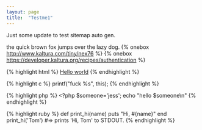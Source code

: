 ```yaml
---
layout: page 
title:  "Testme1"
---
```

Just some update to test sitemap auto gen.

the quick brown fox jumps over the lazy dog.
{% onebox http://www.kaltura.com/tiny/nex76 %}
{% onebox https://developer.kaltura.org/recipes/authentication %}


{% highlight html %}
<a href="#">Hello world</a>
{% endhighlight %}

{% highlight c %}
printf("fuck %s", this);
{% endhighlight %}

{% highlight php %}
\<?php
$someone='jess';
echo "hello $someone\n"
{% endhighlight %}

{% highlight ruby %}
def print_hi(name)
  puts "Hi, #{name}" 
end
print_hi('Tom')
#=> prints 'Hi, Tom' to STDOUT.
{% endhighlight %}



